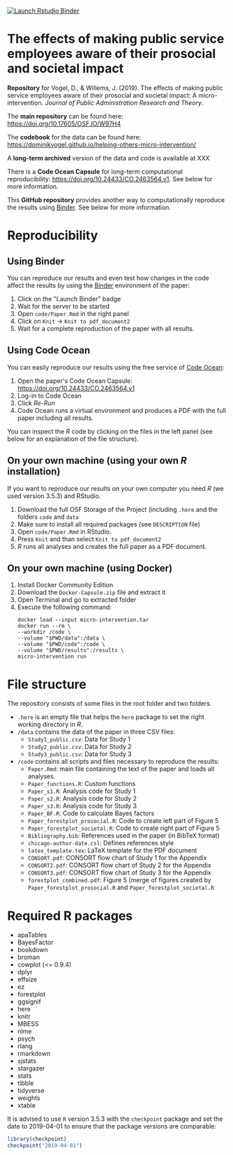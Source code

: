 <!-- badges: start -->
[![Launch Rstudio Binder](http://mybinder.org/badge_logo.svg)](https://mybinder.org/v2/gh/DominikVogel/helping-others-micro-intervention/binder-running?urlpath=rstudio)
<!-- badges: end -->

# The effects of making public service employees aware of their prosocial and societal impact

**Repository** for Vogel, D., & Willems, J. (2019). The effects of making public service employees aware of their prosocial and societal impact: A micro-intervention. *Journal of Public Administration Research and Theory*.

The **main repository** can be found here: https://doi.org/10.17605/OSF.IO/W97H4

The **codebook** for the data can be found here: https://dominikvogel.github.io/helping-others-micro-intervention/

A **long-term archived** version of the data and code is available at XXX

There is a **Code Ocean Capsule** for long-term computational reproducibility: https://doi.org/10.24433/CO.2463564.v1. See below for more information.

This **GitHub repository** provides another way to computationally reproduce the results using [Binder][1]. See below for more information.


# Reproducibility

## Using Binder

You can reproduce our results and even test how changes in the code affect the results by using the [Binder][3] environment of the paper:

1. Click on the "Launch Binder" badge
2. Wait for the server to be started
3. Open `code/Paper.Rmd` in the right panel
4. Click on `Knit` -> `Knit to pdf_document2`
5. Wait for a complete reproduction of the paper with all results.

## Using Code Ocean

You can easily reproduce our results using the free service of [Code Ocean][2]:

1. Open the paper's Code Ocean Capsule: https://doi.org/10.24433/CO.2463564.v1
2. Log-in to Code Ocean
3. Click *Re-Run*
4. Code Ocean runs a virtual environment and produces a PDF with the full paper including all results.


You can inspect the *R* code by clicking on the files in the left panel (see below for an explanation of the file structure).

## On your own machine (using your own *R* installation)

If you want to reproduce our results on your own computer you need *R* (we used version 3.5.3) and RStudio. 

1. Download the full OSF Storage of the Project (including `.here` and the folders `code` and `data`
2. Make sure to install all required packages (see `DESCRIPTION` file)
2. Open `code/Paper.Rmd` in RStudio.
3. Press `Knit` and than select `Knit to pdf_document2`
4. *R* runs all analyses and creates the full paper as a PDF document. 


## On your own machine (using Docker)

1. Install Docker Community Edition
2. Download the `Docker-Capsule.zip` file and extract it
3. Open Terminal and go to extracted folder
4. Execute the following command: 
    ```shell
    docker load --input micro-intervention.tar
    docker run --rm \
    --workdir /code \
    --volume "$PWD/data":/data \
    --volume "$PWD/code":/code \
    --volume "$PWD/results":/results \
    micro-intervention run
    ```

# File structure

The repository consists of some files in the root folder and two folders. 

* `.here` is an empty file that helps the `here` package to set the right working directory in *R*.
* `/data` contains the data of the paper in three CSV files:
    * `Study1_public.csv`: Data for Study 1
    * `Study2_public.csv`: Data for Study 2
    * `Study3_public.csv`: Data for Study 3
* `/code` contains all scripts and files necessary to reproduce the results:
    * `Paper.Rmd`: main file containing the text of the paper and loads all analyses. 
    * `Paper_functions.R`: Custom functions
    * `Paper_s1.R`: Analysis code for Study 1
    * `Paper_s2.R`: Analysis code for Study 2
    * `Paper_s3.R`: Analysis code for Study 3
    * `Paper_BF.R`: Code to calculate Bayes factors
    * `Paper_forestplot_prosocial.R`: Code to create left part of Figure 5
    * `Paper_forestplot_societal.R`: Code to create right part of Figure 5
    * `Bibliography.bib`: References used in the paper (in BibTeX format)
    * `chicago-author-date.csl`: Defines references style
    * `latex_template.tex`: LaTeX template for the PDF document
    * `CONSORT.pdf`: CONSORT flow chart of Study 1 for the Appendix
    * `CONSORT2.pdf`: CONSORT flow chart of Study 2 for the Appendix
    * `CONSORT3.pdf`: CONSORT flow chart of Study 3 for the Appendix
    * `forestplot_combined.pdf`: Figure 5 (merge of figures created by `Paper_forestplot_prosocial.R` and `Paper_forestplot_societal.R`



# Required R packages

* apaTables
* BayesFactor
* bookdown
* broman
* cowplot (<= 0.9.4)
* dplyr
* effsize
* ez
* forestplot
* ggsignif
* here
* knitr
*  MBESS
*  nlme
*  psych
*  rlang
*  rmarkdown
*  sjstats
*  stargazer
*  stats
*  tibble
*  tidyverse
*  weights
*  xtable

It is advised to use `R` version 3.5.3 with the `checkpoint` package and set the date to 2019-04-01 to ensure that the package versions are comparable:

```R
library(checkpoint)
checkpoint("2019-04-01")
```

  [1]: https://mybinder.org
  [2]: https://codeocean.com
  [3]: https://mybinder.org
